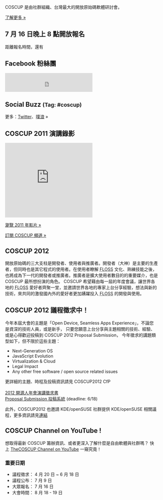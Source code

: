 <div id="sidebar2" class="hideInMobile">
  <div class="intro">
    <p>COSCUP 是由社群組織、台灣最大的開放原始碼軟體研討會。</p>
    <p class="more"><a href="about/">了解更多 »</a></p>
  </div>
  <h2 class="hideInMobile">7 月 16 日晚上 8 點開放報名</h2>
  <p id="countdown" class="hideInMobile">距離報名時間，還有<span id="countdown-time"></span></p>
  <div>
    <h2>Facebook 粉絲團</h2>
    <iframe src="https://www.facebook.com/plugins/likebox.php?href=https%3A%2F%2Fwww.facebook.com%2Fcoscup&amp;width=288&amp;colorscheme=light&amp;show_faces=false&amp;stream=false&amp;header=true&amp;height=62" scrolling="no" frameborder="0" style="border:none; overflow:hidden; width:288px; height:62px; background-color: #fff"></iframe>
  </div>
  <div id="ipv6block">
  </div>
  <h2>Social Buzz <small>(Tag: #coscup)</small></h2>
  <div class="socialbuzz"></div>
  <p class="more">更多：<a href="https://search.twitter.com/search?q=coscup+OR+from%3Acoscup">Twitter</a>、<a href="http://www.plurk.com/psearch#q=COSCUP">噗浪</a> »</p>
	<h2>COSCUP 2011 演講錄影</h2>
	<iframe class="video" title="YouTube video player" width="288" height="246" style="width: 288px; height: 246px" src="http://www.youtube.com/embed/dZs-OLcDfSs?playlist=IRCGdKukc38" frameborder="0"  allowfullscreen="allowfullscreen"></iframe>
	<p class="more"><a href="http://www.youtube.com/playlist?list=PL1E00EBFE2E5E040F">瀏覽 2011 年影片 »</a></p>
	<p class="more"><a href="http://www.youtube.com/user/thecoscup">訂閱 COSCUP 頻道 »</a></p>
  <!-- <h2>COSCUP 2011 精選照片集</h2>
  <div class="images"></div>
  <p class="more"><a href="http://www.flickr.com/photos/coscup/collections/72157627346455829/">瀏覽全部 »</a></p> -->
</div>

## COSCUP 2012

開放原始碼的三大支柱是開發者、使用者與推廣者。開發者（大神）是主要的生產者，但同時也是其它程式的使用者。在使用者瞭解 <abbr title="自由與開放原始碼軟體">FLOSS</abbr> 文化、熟練技能之後，也將成為下一代的開發者或推廣者。推廣者是擴大使用者數目的的重要媒介，也是 COSCUP 最所想扮演的角色。 COSCUP 希望藉由每一屆的年度會議，讓世界各地的 <abbr title="自由與開放原始碼軟體">FLOSS</abbr> 愛好者齊聚一堂，並邀請世界各地的專家上台分享經驗，想法與新的技術，來共同的激發國內外的愛好者更加踴躍投入 <abbr title="自由與開放原始碼軟體">FLOSS</abbr> 的開發與使用。

## COSCUP 2012 議程徵求中！

今年本屆大會的主題是「Open Device, Seamless Apps Experience」，不論您是資深的技術人員，或是新手，
只要您願意上台分享與主題相關的技術、經驗、或是心得歡迎投稿到 COSCUP 2012 Proposal Submission，
今年徵求的講題類型如下，但不限於這些主題：<br>
<ul>
    <li>Next-Generation OS</li>
    <li>JavaScript Evolution</li>
    <li>Virtualization & Cloud</li>
    <li>Legal Impact</li>
    <li>Any other free software / open source related issues</li>
</ul>

更詳細的主題、時程及投稿資訊請見 COSCUP2012 CfP<br>
<br>
<a href="https://docs.google.com/document/d/1-DQBxSZIVoeuww9cMWlzsRIoThT0PlaYJ7C8kRE4peE/edit">2012 開源人年會演講徵求書</a><br>
<a href="http://registrano.com/events/coscup-2012">Proposal Submission 投稿系統</a> (deadline: 6/18)<br>

此外，COSCUP2012 也邀請 KDE/openSUSE 社群提供 KDE/openSUSE 相關議程，更多資訊請見<a href="http://news.opensuse.org/2012/04/03/the-kde-and-opensuse-communities-welcome-you-to-coscup-2012/">連結</a>

## COSCUP Channel on YouTube !

想取得最新 COSCUP 籌辦資訊、或者更深入了解什麼是自由軟體與社群嗎？ 快上 [TheCOSCUP Channel on YouTube](http://www.youtube.com/user/thecoscup) 一窺究竟！

### 重要日期

* 議程徵求： 4 月 20 日 ~ 6 月 18 日
* 議程公布： 7 月 9 日
* 大眾報名： 7 月 16 日
* 大會時間： 8 月 18 - 19 日
